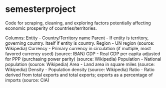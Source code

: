 # semesterproject
Code for scraping, cleaning, and exploring factors potentially affecting economic prosperity of countries/territories.

Columns:
Entity - Country/Territory name
Parent - If entity is territory, governing country. Itself if entity is country.
Region - UN region (source: Wikipedia)
Currency - Primary currency in circulation (if multiple, most favored currency used) (source: IBAN)
GDP - Real GDP per capita adjusted for PPP (purchasing power parity) (source: Wikipedia)
Population - National population (source: Wikipedia)
Area - Land area in square miles (source: Wikipedia)
Density - Population density (source: Wikipedia)
Ratio - Ratio derived from total exports and total exports; exports as a percentage of imports (source: CIA)
